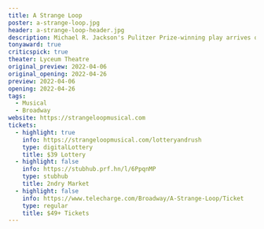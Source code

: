 ```yaml
---
title: A Strange Loop
poster: a-strange-loop.jpg
header: a-strange-loop-header.jpg
description: Michael R. Jackson's Pulitzer Prize-winning play arrives on Broadway.
tonyaward: true
criticspick: true
theater: Lyceum Theatre
original_preview: 2022-04-06
original_opening: 2022-04-26
preview: 2022-04-06
opening: 2022-04-26
tags: 
  - Musical
  - Broadway
website: https://strangeloopmusical.com
tickets: 
  - highlight: true
    info: https://strangeloopmusical.com/lotteryandrush
    type: digitalLottery
    title: $39 Lottery
  - highlight: false
    info: https://stubhub.prf.hn/l/6PpqnMP
    type: stubhub
    title: 2ndry Market
  - highlight: false
    info: https://www.telecharge.com/Broadway/A-Strange-Loop/Ticket
    type: regular
    title: $49+ Tickets
---
```

